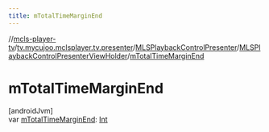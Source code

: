 ```yaml
---
title: mTotalTimeMarginEnd
---
```

//[mcls-player-tv](../../../../index.html)/[tv.mycujoo.mclsplayer.tv.presenter](../../index.html)/[MLSPlaybackControlPresenter](../index.html)/[MLSPlaybackControlPresenterViewHolder](index.html)/[mTotalTimeMarginEnd](m-total-time-margin-end.html)



# mTotalTimeMarginEnd



[androidJvm]\
var [mTotalTimeMarginEnd](m-total-time-margin-end.html): [Int](https://kotlinlang.org/api/latest/jvm/stdlib/kotlin/-int/index.html)




